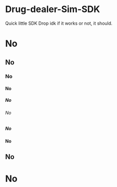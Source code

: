 # Drug-dealer-Sim-SDK
Quick little SDK Drop idk if it works or not, it should.


# No 
## No
### No
#### No
##### No
###### No
##### No
#### No
## No
# No
